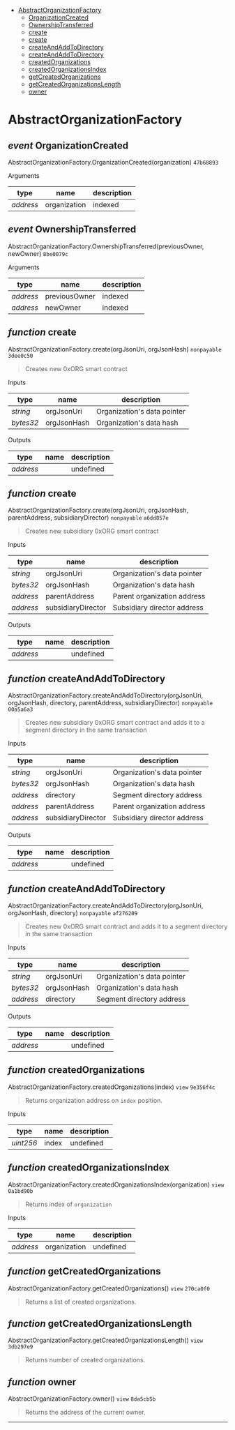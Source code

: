 * [AbstractOrganizationFactory](#abstractorganizationfactory)
  * [OrganizationCreated](#event-organizationcreated)
  * [OwnershipTransferred](#event-ownershiptransferred)
  * [create](#function-create)
  * [create](#function-create)
  * [createAndAddToDirectory](#function-createandaddtodirectory)
  * [createAndAddToDirectory](#function-createandaddtodirectory)
  * [createdOrganizations](#function-createdorganizations)
  * [createdOrganizationsIndex](#function-createdorganizationsindex)
  * [getCreatedOrganizations](#function-getcreatedorganizations)
  * [getCreatedOrganizationsLength](#function-getcreatedorganizationslength)
  * [owner](#function-owner)

# AbstractOrganizationFactory

## *event* OrganizationCreated

AbstractOrganizationFactory.OrganizationCreated(organization) `47b68893`

Arguments

| **type** | **name** | **description** |
|-|-|-|
| *address* | organization | indexed |

## *event* OwnershipTransferred

AbstractOrganizationFactory.OwnershipTransferred(previousOwner, newOwner) `8be0079c`

Arguments

| **type** | **name** | **description** |
|-|-|-|
| *address* | previousOwner | indexed |
| *address* | newOwner | indexed |


## *function* create

AbstractOrganizationFactory.create(orgJsonUri, orgJsonHash) `nonpayable` `3dee0c50`

> Creates new 0xORG smart contract

Inputs

| **type** | **name** | **description** |
|-|-|-|
| *string* | orgJsonUri | Organization's data pointer |
| *bytes32* | orgJsonHash | Organization's data hash |

Outputs

| **type** | **name** | **description** |
|-|-|-|
| *address* |  | undefined |

## *function* create

AbstractOrganizationFactory.create(orgJsonUri, orgJsonHash, parentAddress, subsidiaryDirector) `nonpayable` `a6dd857e`

> Creates new subsidiary 0xORG smart contract

Inputs

| **type** | **name** | **description** |
|-|-|-|
| *string* | orgJsonUri | Organization's data pointer |
| *bytes32* | orgJsonHash | Organization's data hash |
| *address* | parentAddress | Parent organization address |
| *address* | subsidiaryDirector | Subsidiary director address |

Outputs

| **type** | **name** | **description** |
|-|-|-|
| *address* |  | undefined |

## *function* createAndAddToDirectory

AbstractOrganizationFactory.createAndAddToDirectory(orgJsonUri, orgJsonHash, directory, parentAddress, subsidiaryDirector) `nonpayable` `00a5a6a3`

> Creates new subsidiary 0xORG smart contract and adds it to a segment directory in the same transaction

Inputs

| **type** | **name** | **description** |
|-|-|-|
| *string* | orgJsonUri | Organization's data pointer |
| *bytes32* | orgJsonHash | Organization's data hash |
| *address* | directory | Segment directory address |
| *address* | parentAddress | Parent organization address |
| *address* | subsidiaryDirector | Subsidiary director address |

Outputs

| **type** | **name** | **description** |
|-|-|-|
| *address* |  | undefined |

## *function* createAndAddToDirectory

AbstractOrganizationFactory.createAndAddToDirectory(orgJsonUri, orgJsonHash, directory) `nonpayable` `af276209`

> Creates new 0xORG smart contract and adds it to a segment directory in the same transaction

Inputs

| **type** | **name** | **description** |
|-|-|-|
| *string* | orgJsonUri | Organization's data pointer |
| *bytes32* | orgJsonHash | Organization's data hash |
| *address* | directory | Segment directory address |

Outputs

| **type** | **name** | **description** |
|-|-|-|
| *address* |  | undefined |

## *function* createdOrganizations

AbstractOrganizationFactory.createdOrganizations(index) `view` `9e356f4c`

> Returns organization address on `index` position.

Inputs

| **type** | **name** | **description** |
|-|-|-|
| *uint256* | index | undefined |


## *function* createdOrganizationsIndex

AbstractOrganizationFactory.createdOrganizationsIndex(organization) `view` `0a1bd90b`

> Returns index of `organization`

Inputs

| **type** | **name** | **description** |
|-|-|-|
| *address* | organization | undefined |


## *function* getCreatedOrganizations

AbstractOrganizationFactory.getCreatedOrganizations() `view` `270ca0f0`

> Returns a list of created organizations.




## *function* getCreatedOrganizationsLength

AbstractOrganizationFactory.getCreatedOrganizationsLength() `view` `3db297e9`

> Returns number of created organizations.




## *function* owner

AbstractOrganizationFactory.owner() `view` `8da5cb5b`

> Returns the address of the current owner.




---